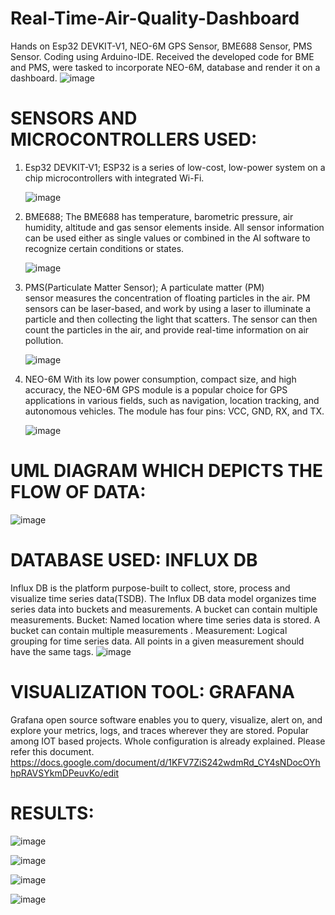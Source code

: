 # Real-Time-Air-Quality-Dashboard
Hands on Esp32 DEVKIT-V1, NEO-6M GPS Sensor, BME688 Sensor, PMS Sensor.
Coding using Arduino-IDE.
Received the developed code for BME and PMS, were tasked to incorporate NEO-6M, database and render it on a dashboard.
![image](https://github.com/9RP6/AQ-dashboard/assets/96533361/3b9e2bb2-369b-4c66-8a94-b1dcfd2d3907)


# SENSORS AND MICROCONTROLLERS USED:
1) Esp32 DEVKIT-V1;
ESP32 is a series of low-cost, low-power system on a chip microcontrollers with integrated Wi-Fi.

   ![image](https://github.com/9RP6/AQ-dashboard/assets/96533361/c5eecb46-f4ea-4a28-b05f-2eaf5515811f)

2) BME688;
The BME688 has temperature, barometric pressure, air humidity, altitude and gas sensor elements inside. All sensor information can be used either as single values or combined in the AI software to recognize certain conditions or states.

   ![image](https://github.com/9RP6/AQ-dashboard/assets/96533361/35fd27ad-ed69-49b2-9259-9dfbdc2dbf6e)

3) PMS(Particulate Matter Sensor);
A particulate matter (PM) sensor measures the concentration of floating particles in the air. PM sensors can be laser-based, and work by using a laser to illuminate a particle and then collecting the light that scatters. The sensor can then count the particles in the air, and provide real-time information  on air pollution.

   ![image](https://github.com/9RP6/AQ-dashboard/assets/96533361/c47f367d-c5e9-4d1a-b230-a92ea2bc23e7)


4) NEO-6M
With its low power consumption, compact size, and high accuracy, the NEO-6M GPS module is a popular choice for GPS applications in various fields, such as navigation, location tracking, and autonomous vehicles. The module has four pins: VCC, GND, RX, and TX.

   ![image](https://github.com/9RP6/AQ-dashboard/assets/96533361/6a70518a-0fca-4620-9b7b-698702b57d6a)



# UML DIAGRAM WHICH DEPICTS THE FLOW OF DATA:

![image](https://github.com/9RP6/AQ-dashboard/assets/96533361/71cf35dd-d56b-452c-ac40-43e76969cabf)


# DATABASE USED: INFLUX DB
Influx DB is the platform purpose-built to collect, store, process and visualize time series data(TSDB).
The Influx DB data model organizes time series data into buckets and measurements. A bucket can contain multiple measurements.
Bucket: Named location where time series data is stored. A bucket can contain multiple measurements .
Measurement: Logical grouping for time series data. All points in a given measurement should have the same tags.
![image](https://github.com/9RP6/AQ-dashboard/assets/96533361/f96f11a0-f097-4770-a14b-55b9c35d3b6f)


# VISUALIZATION TOOL: GRAFANA
Grafana open source software enables you to query, visualize, alert on, and explore your metrics, logs, and traces wherever they are stored.
Popular among IOT based projects.
Whole configuration is already explained. Please refer this document. 
https://docs.google.com/document/d/1KFV7ZiS242wdmRd_CY4sNDocOYhhpRAVSYkmDPeuvKo/edit 

# RESULTS:
![image](https://github.com/9RP6/AQ-dashboard/assets/96533361/61b9bf41-71cb-40c0-8329-5fd743627513)

![image](https://github.com/9RP6/AQ-dashboard/assets/96533361/934bfccc-df21-46c6-865c-d8e90356d77e)

![image](https://github.com/9RP6/AQ-dashboard/assets/96533361/347ba2bb-cc5c-4f6e-85a1-1e7c1ff80c93)

![image](https://github.com/9RP6/AQ-dashboard/assets/96533361/675a6cb8-9839-4c3d-b105-61b08373e385)


